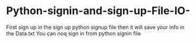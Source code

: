 # Python-signin-and-sign-up-File-IO-


First sign up in the sign up python signup file
 then it will save your info in the Data.txt
You can noq sign in from python signin file
